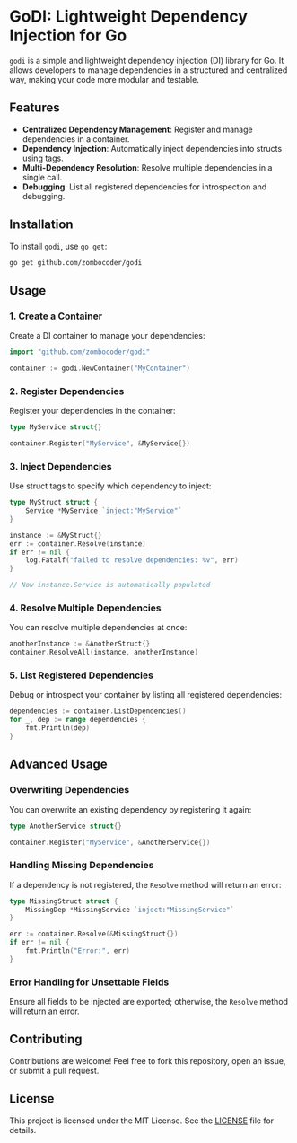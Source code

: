 # GoDI: Lightweight Dependency Injection for Go

`godi` is a simple and lightweight dependency injection (DI) library for Go. It allows developers to manage dependencies in a structured and centralized way, making your code more modular and testable.

## Features

- **Centralized Dependency Management**: Register and manage dependencies in a container.
- **Dependency Injection**: Automatically inject dependencies into structs using tags.
- **Multi-Dependency Resolution**: Resolve multiple dependencies in a single call.
- **Debugging**: List all registered dependencies for introspection and debugging.

## Installation

To install `godi`, use `go get`:

```bash
go get github.com/zombocoder/godi
```

## Usage

### 1. Create a Container

Create a DI container to manage your dependencies:

```go
import "github.com/zombocoder/godi"

container := godi.NewContainer("MyContainer")
```

### 2. Register Dependencies

Register your dependencies in the container:

```go
type MyService struct{}

container.Register("MyService", &MyService{})
```

### 3. Inject Dependencies

Use struct tags to specify which dependency to inject:

```go
type MyStruct struct {
    Service *MyService `inject:"MyService"`
}

instance := &MyStruct{}
err := container.Resolve(instance)
if err != nil {
    log.Fatalf("failed to resolve dependencies: %v", err)
}

// Now instance.Service is automatically populated
```

### 4. Resolve Multiple Dependencies

You can resolve multiple dependencies at once:

```go
anotherInstance := &AnotherStruct{}
container.ResolveAll(instance, anotherInstance)
```

### 5. List Registered Dependencies

Debug or introspect your container by listing all registered dependencies:

```go
dependencies := container.ListDependencies()
for _, dep := range dependencies {
    fmt.Println(dep)
}
```

## Advanced Usage

### Overwriting Dependencies

You can overwrite an existing dependency by registering it again:

```go
type AnotherService struct{}

container.Register("MyService", &AnotherService{})
```

### Handling Missing Dependencies

If a dependency is not registered, the `Resolve` method will return an error:

```go
type MissingStruct struct {
    MissingDep *MissingService `inject:"MissingService"`
}

err := container.Resolve(&MissingStruct{})
if err != nil {
    fmt.Println("Error:", err)
}
```

### Error Handling for Unsettable Fields

Ensure all fields to be injected are exported; otherwise, the `Resolve` method will return an error.

## Contributing

Contributions are welcome! Feel free to fork this repository, open an issue, or submit a pull request.

## License

This project is licensed under the MIT License. See the [LICENSE](LICENSE) file for details.
